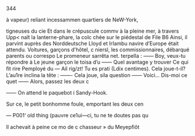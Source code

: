 344

à vapeur) reliant incessammen
quartiers de NeW-York,

tigneuses du cie
Et dans le crépuscule commv
à la pleine mer, à travers Upp<
naît la lanterne-phare, la colc
chée sur le piédestal de File B6
Ainsi, il parvint auprès des
Norddeutsche Lloyd et IrIambu
navire d’Europe était attendu.
Voitures, garçons d'hôtel, c
niersl, les commissionnaires,
débarqué parents ou correspo
Le promeneur sarrêta net.
terpella :
—— Boy, veux-tu répondre à
Le jeune garçon le toisa d’u
—— Quel avantage y trouver
Ce qui ﬁt rire Pemployé du
— Ail rig/zt! Tu es prati
(Ldix centimes). Cela joue-t-il?
L’au1re inclina la tête :
——- Cela joue, sila question
—— Voici... Dis-moi ce quet
—— Alors, passez les deux c

—— On attend le paquebot i
Sandy-Hook.

Sur ce, le petit bonhomme
foule, emportant les deux cen

— P001‘ old thing (pauvre
ce1ui—ci, tu ne te doutes pas qu

Il achevait à peine ce mo
de c chasseur » du Meyepﬁôt

